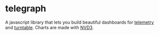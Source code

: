 telegraph
=========

A javascript library that lets you build beautiful dashboards for [telemetry](https://github.com/flatland/telemetry) and [turntable](https://github.com/flatland/turntable). Charts are made with [NVD3](http://nvd3.org).
